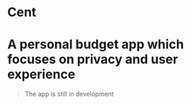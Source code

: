 # Cent
# A personal budget app which focuses on privacy and user experience 

> The app is still in development

